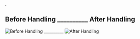 .<h2>Before Handling __________ After Handling</h2>
![Before Handling](https://github.com/Satriadi93/Android-Remember-Component/assets/112735827/90a499b6-a6cb-420b-a8ba-3a73fe1eed33) __________ ![After Handling](https://github.com/Satriadi93/Android-Remember-Component/assets/112735827/739515cc-220f-4d52-afd2-7db6beef1496)
